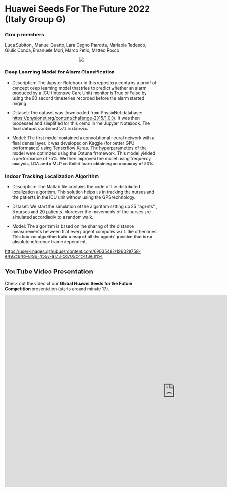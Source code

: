 # Huawei Seeds For The Future 2022 (Italy Group G)

### Group members 
Luca Subitoni, Manuel Guatto, Lara Cugno Parrotta, Mariapia Tedesco, Giulio Conca, Emanuele Mori, Marco Petix, Matteo Rocco

<p align="center">
   <img src="https://user-images.githubusercontent.com/69035483/210620086-01ca8806-3d31-4dc3-8169-02a65c315500.png"/>
</p>

### Deep Learning Model for Alarm Classification

- Description: The Jupyter Notebook in this repository contains a proof of concept deep learning model that tries to predict whether an alarm produced by a ICU (Intensive Care Unit) monitor is True or False by using the 60 second timeseries recorded before the alarm started ringing.

- Dataset: The dataset was downloaded from PhysioNet database: https://physionet.org/content/challenge-2015/1.0.0/.
It was then processed and simplified for this demo in the Jupyter Notebook. The final dataset contained 572 instances.

- Model: The first model contained a convolutional neural network with a final dense layer. It was developed on Kaggle (for better GPU performance) using Tensorflow Keras. The hyperparameters of the model were optimized using the Optuna framework. This model yielded a performance of 75%. We then improved the model using frequency analysis, LDA and a MLP on Scikit-learn obtaining an accuracy of 83%.

### Indoor Tracking Localization Algorithm

- Description: The Matlab file contains the code of the distributed localization algorithm. This solution helps us in tracking the nurses and the patients in the ICU unit without using the GPS technology.

- Dataset: We start the simulation of the algorithm setting up 25 "agents" , 5 nurses and 20 patients. Moreover the movements of the nurses are simulated accordingly to a random walk.

- Model: The algorithm is based on the sharing of the distance measurements between that every agent computes w.r.t. the other ones. This lets the algorithm build a map of all the agents' position that is no absolute reference frame dependent.


https://user-images.githubusercontent.com/69035483/196029758-e492c84b-8199-4592-a173-5d709c4c4f3e.mp4

## YouTube Video Presentation
Check out the video of our **Global Huawei Seeds for the Future Competition** presentation (starts around minute 17).
<iframe width="1120" height="630" src="https://www.youtube.com/embed/dDU7KTkIIZY?si=FkKUugr6UcRCBL6A" title="YouTube video player" frameborder="0" allow="accelerometer; autoplay; clipboard-write; encrypted-media; gyroscope; picture-in-picture; web-share" referrerpolicy="strict-origin-when-cross-origin" allowfullscreen></iframe>

